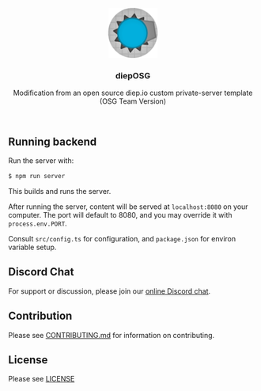 <br><br>
<div align="center">
<img src="./icon.png" width="20%" />
<h3> diepOSG</h3>
<p> Modification from an open source diep.io custom private-server template (OSG Team Version) </p>
</div>
<br>

## Running backend

Run the server with:
```bash
$ npm run server
```
This builds and runs the server.

After running the server, content will be served at `localhost:8080` on your computer. The port will default to 8080, and you may override it with `process.env.PORT`.

Consult `src/config.ts` for configuration, and `package.json` for environ variable setup.

## Discord Chat

For support or discussion, please join our [online Discord chat](https://discord.gg/SyxWdxgHnT).


## Contribution

Please see [CONTRIBUTING.md](./CONTRIBUTING.md) for information on contributing.

<!-- OLD TEXT, saving here just for now
  All issues should be relate to critical bugs, stat related inconsistencies, or undefined/misdefined behavior.

  ### Pull Requests

  When making a pull request, please indicate whether you are either:
    1. Patching an issue documented in Issues
    2. Fixing a documentation related error (grammar, syntax, etc in markdown or comments)
    
  If the reason for your pull request differs from these two, then summarize both the issue and the changes you made.
-->

## License

Please see [LICENSE](./LICENSE)
